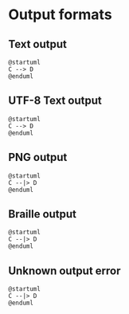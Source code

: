 # Output formats

## Text output

```plantuml,format=txt
@startuml
C --> D
@enduml
```

## UTF-8 Text output

```plantuml,format=utxt
@startuml
C --> D
@enduml
```

## PNG output

```plantuml,format=png
@startuml
C --|> D
@enduml
```

## Braille output

```plantuml,format=braille
@startuml
C --|> D
@enduml
```

## Unknown output error

```plantuml,format=chuck
@startuml
C --|> D
@enduml
```
